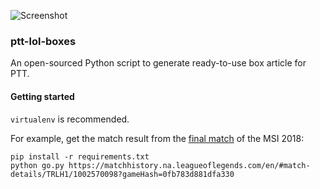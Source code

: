 ![Screenshot](https://i.imgur.com/RZJiQXo.png)

### ptt-lol-boxes

An open-sourced Python script to generate ready-to-use box article for PTT.

#### Getting started

`virtualenv` is recommended.

For example, get the match result from the [final match](https://matchhistory.na.leagueoflegends.com/en/#match-details/TRLH1/1002570098?gameHash=0fb783d881dfa330&tab=stats) of the MSI 2018:

    pip install -r requirements.txt
    python go.py https://matchhistory.na.leagueoflegends.com/en/#match-details/TRLH1/1002570098?gameHash=0fb783d881dfa330
